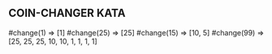 ## COIN-CHANGER KATA
#change(1) => [1]
#change(25) => [25]
#change(15) => [10, 5]
#change(99) => [25, 25, 25, 10, 10, 1, 1, 1, 1]
